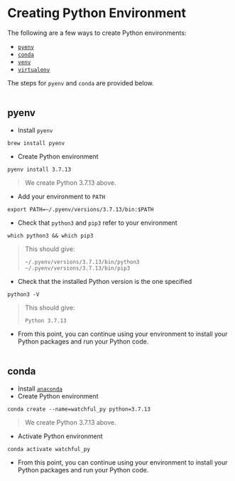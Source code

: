 # Creating Python Environment

The following are a few ways to create Python environments:
- [`pyenv`](https://github.com/pyenv/pyenv)
- [`conda`](https://docs.conda.io/projects/conda/en/latest/user-guide/tasks/manage-environments.html)
- [`venv`](https://docs.python.org/3/library/venv.html)
- [`virtualenv`](https://virtualenv.pypa.io/en/latest/)

The steps for `pyenv` and `conda` are provided below.
<br><br>

## pyenv

- Install `pyenv`
```command
brew install pyenv
```
- Create Python environment
```command
pyenv install 3.7.13
```
> We create Python 3.7.13 above.
- Add your environment to `PATH`
```command
export PATH=~/.pyenv/versions/3.7.13/bin:$PATH
```
- Check that `python3` and `pip3` refer to your environment
```command
which python3 && which pip3
```
> This should give:
> ```command
> ~/.pyenv/versions/3.7.13/bin/python3
> ~/.pyenv/versions/3.7.13/bin/pip3
> ```
- Check that the installed Python version is the one specified
```command
python3 -V
```
> This should give:
> ```command
> Python 3.7.13
> ```
- From this point, you can continue using your environment to install your Python packages and run your Python code.
<br><br>

## conda
- Install [`anaconda`](https://conda.io/projects/conda/en/latest/user-guide/install/index.html)
- Create Python environment
```command
conda create --name=watchful_py python=3.7.13
```
> We create Python 3.7.13 above.
- Activate Python environment
```command
conda activate watchful_py
```
- From this point, you can continue using your environment to install your Python packages and run your Python code.
